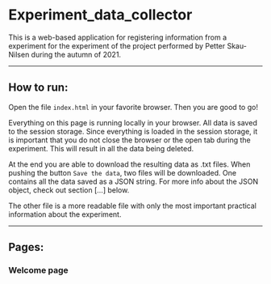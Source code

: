 # Experiment_data_collector
This is a web-based application for registering information from a experiment for the experiment of the project performed by Petter Skau-Nilsen during the autumn of 2021.

---

## How to run:
Open the file `index.html` in your favorite browser. Then you are good to go!

Everything on this page is running locally in your browser. All data is saved to the session storage. Since everything is loaded in the session storage, it is important that you do not close the browser or the open tab during the experiment. This will result in all the data being deleted.

At the end you are able to download the resulting data as .txt files. When pushing the button `Save the data`, two files will be downloaded. One contains all the data saved as a JSON string. For more info about the JSON object, check out section [...] below. 

The other file is a more readable file with only the most important practical information about the experiment.

---

## Pages:
### Welcome page
